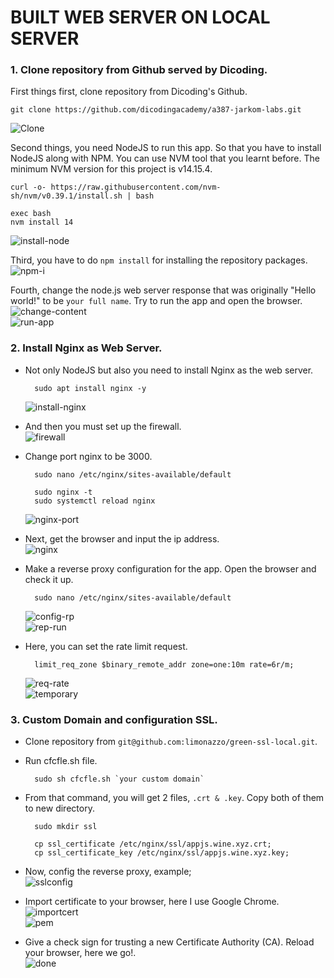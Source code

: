 # **BUILT WEB SERVER ON LOCAL SERVER** #

### 1. Clone repository from Github served by Dicoding. ###

First things first, clone repository from Dicoding's Github. <br>

    git clone https://github.com/dicodingacademy/a387-jarkom-labs.git
![Clone](screenshots/clone.png) <br>

Second things, you need NodeJS to run this app. So that you have to install NodeJS along with NPM. You can use NVM tool that you learnt before. The minimum NVM version for this project is v14.15.4. <br>

    curl -o- https://raw.githubusercontent.com/nvm-sh/nvm/v0.39.1/install.sh | bash

    exec bash
    nvm install 14
![install-node](screenshots/install-node.png) <br>

Third, you have to do `npm install` for installing the repository packages. <br>
![npm-i](screenshots/npm-i.png) <br>

Fourth, change the node.js web server response that was originally "Hello world!" to be `your full name`. Try to run the app and open the browser. <br>
![change-content](screenshots/change-content.png) <br>
![run-app](screenshots/run-app.png) <br>

### 2. Install Nginx as Web Server. ###

- Not only NodeJS but also you need to install Nginx as the web server.

        sudo apt install nginx -y
    ![install-nginx](screenshots/install-nginx.png) <br>

- And then you must set up the firewall. <br>
![firewall](screenshots/firewall.png) <br>

- Change port nginx to be 3000. <br>

        sudo nano /etc/nginx/sites-available/default

        sudo nginx -t
        sudo systemctl reload nginx
    ![nginx-port](screenshots/nginx-port.png) <br>

- Next, get the browser and input the ip address. <br>
![nginx](screenshots/nginx.png) <br>

- Make a reverse proxy configuration for the app. Open the browser and check it up. <br>

        sudo nano /etc/nginx/sites-available/default
    ![config-rp](screenshots/config-rp.png) <br>
    ![rep-run](screenshots/rp-run.png) <br>

- Here, you can set the rate limit request. <br>

        limit_req_zone $binary_remote_addr zone=one:10m rate=6r/m;
    ![req-rate](screenshots/req-rate.png) <br>
    ![temporary](screenshots/temporary.png) <br>

### 3. Custom Domain and configuration SSL. ###

- Clone repository from `git@github.com:limonazzo/green-ssl-local.git`. <br>
- Run cfcfle.sh file. <br>
        
        sudo sh cfcfle.sh `your custom domain`

- From that command, you will get 2 files, `.crt & .key`. Copy both of them to new directory.

        sudo mkdir ssl

        cp ssl_certificate /etc/nginx/ssl/appjs.wine.xyz.crt;
        cp ssl_certificate_key /etc/nginx/ssl/appjs.wine.xyz.key;

- Now, config the reverse proxy, example; <br>
![sslconfig](screenshots/sslconfig.png) <br>

- Import certificate to your browser, here I use Google Chrome. <br>
![importcert](screenshots/importcert.png) <br>
![pem](screenshots/pem.png) <br>

- Give a check sign for trusting a new Certificate Authority (CA). Reload your browser, here we go!. <br>
![done](screenshots/done.png) <br>